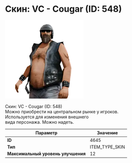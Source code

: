 # Скин: VC - Cougar (ID: 548)

![Item Image](../img/4645.webp?raw=true)

Скин: VC - Cougar (ID: 548)<br>Можно приобрести на центральном рынке у игроков.<br>Используется для изменения внешнего<br>вида персонажа. Можно надеть.


| Параметр | Значение |
|----------|----------|
| **ID** | 4645 |
| **Тип** | ITEM_TYPE_SKIN |
| **Максимальный уровень улучшения** | 12 |

